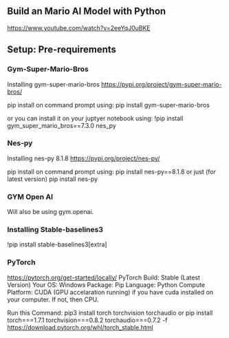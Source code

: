 ## Build an Mario AI Model with Python

https://www.youtube.com/watch?v=2eeYqJ0uBKE



## Setup: Pre-requirements
### Gym-Super-Mario-Bros
Installing gym-super-mario-bros
https://pypi.org/project/gym-super-mario-bros/

pip install on command prompt using:
pip install gym-super-mario-bros

or you can install it on your juptyer notebook using:
!pip install gym_super_mario_bros==7.3.0 nes_py


### Nes-py
Installing nes-py 8.1.8
https://pypi.org/project/nes-py/

pip install on command prompt using:
pip install nes-py==8.1.8
or just (for latest version)
pip install nes-py

### GYM Open AI
Will also be using 
gym.openai.

### Installing Stable-baselines3
!pip install stable-baselines3[extra]

### PyTorch
https://pytorch.org/get-started/locally/
PyTorch Build: Stable (Latest Version)
Your OS: Windows
Package: Pip
Language: Python
Compute Platform: CUDA (GPU accelaration running) if you have cuda installed on your computer. If not, then CPU.

Run this Command: pip3 install torch torchvision torchaudio
or
pip install torch===1.7.1 torchvision===0.8.2 torchaudio===0.7.2 -f https://download.pytorch.org/whl/torch_stable.html

